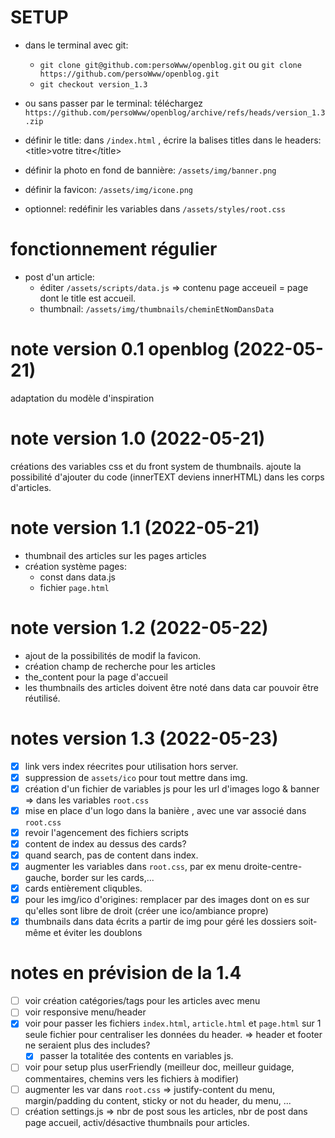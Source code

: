 
# SETUP

 - dans le terminal avec git:
    - `git clone git@github.com:persoWww/openblog.git` ou `git clone https://github.com/persoWww/openblog.git`
    - `git checkout version_1.3`
 - ou sans passer par le terminal: téléchargez `https://github.com/persoWww/openblog/archive/refs/heads/version_1.3.zip`

 - définir le title: dans `/index.html` , écrire la balises titles dans le headers: &lt;title&gt;votre titre&lt;/title&gt;
 - définir la photo en fond de bannière: `/assets/img/banner.png`
 - définir la favicon: `/assets/img/icone.png`
 - optionnel: redéfinir les variables dans `/assets/styles/root.css`

 # fonctionnement régulier

  - post d'un article: 
     - éditer `/assets/scripts/data.js` => contenu page acceueil = page dont le title est accueil.
     - thumbnail: `/assets/img/thumbnails/cheminEtNomDansData`

# note version 0.1 openblog (2022-05-21)
adaptation du modèle d'inspiration

# note version 1.0 (2022-05-21)
créations des variables css et du front system de thumbnails. ajoute la possibilité d'ajouter du code (innerTEXT deviens innerHTML) dans les corps d'articles.

# note version 1.1 (2022-05-21)
 - thumbnail des articles sur les pages articles
 - création système pages:
    - const dans data.js
    - fichier `page.html`

# note version 1.2 (2022-05-22)
 - ajout de la possibilités de modif la favicon.
 - création champ de recherche pour les articles
 - the_content pour la page d'accueil
 - les thumbnails des articles doivent être noté dans data car pouvoir être réutilisé.

 # notes version 1.3 (2022-05-23)
 - [x] link vers index réecrites pour utilisation hors server.
 - [x] suppression de `assets/ico` pour tout mettre dans img.
 - [x] création d'un fichier de variables js pour les url d'images logo & banner => dans les variables `root.css`
 - [x] mise en place d'un logo dans la banière , avec une var associé dans `root.css`
 - [x] revoir l'agencement des fichiers scripts
 - [x] content de index au dessus des cards?
 - [x] quand search, pas de content dans index.
 - [x] augmenter les variables dans `root.css`, par ex menu droite-centre-gauche, border sur les cards,...
 - [x] cards entièrement cliqubles.
 - [x] pour les img/ico d'origines: remplacer par des images dont on es sur qu'elles sont libre de droit (créer une ico/ambiance propre)
 - [x] thumbnails dans data écrits a partir de img pour géré les dossiers soit-même et éviter les doublons

 # notes en prévision de la 1.4
 - [ ] voir création catégories/tags pour les articles avec menu
 - [ ] voir responsive menu/header
 - [x] voir pour passer les fichiers `index.html`, `article.html` et `page.html` sur 1 seule fichier pour centraliser les données du header. => header et footer ne seraient plus des includes?
    - [x] passer la totalitée des contents en variables js.
 - [ ] voir pour setup plus userFriendly (meilleur doc, meilleur guidage, commentaires, chemins vers les fichiers à modifier)
 - [ ] augmenter les var dans `root.css` => justify-content du menu, margin/padding du content, sticky or not du header, du menu, ...
 - [ ] création settings.js => nbr de post sous les articles, nbr de post dans page accueil, activ/désactive thumbnails pour articles.